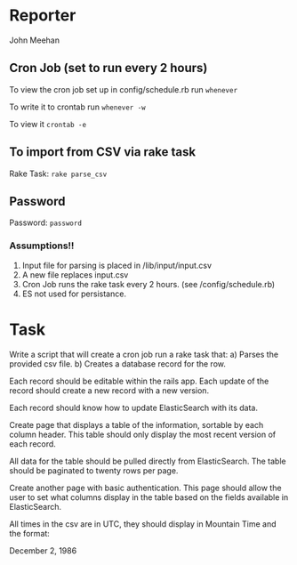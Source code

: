 # Reporter
John Meehan 


## Cron Job (set to run every 2 hours)
To view the cron job set up in config/schedule.rb
run `whenever`

To write it to crontab
run `whenever -w`

To view it
`crontab -e`


## To import from CSV via rake task
Rake Task:   `rake parse_csv`

## Password
Password: `password`


### Assumptions!!
  1. Input file for parsing is placed in /lib/input/input.csv
  2. A new file replaces input.csv
  3. Cron Job runs the rake task every 2 hours.  (see /config/schedule.rb)
  4. ES not used for persistance.



# Task

Write a script that will create a cron job run a rake task that:
  a) Parses the provided csv file.
  b) Creates a database record for the row.

Each record should be editable within the rails app.
Each update of the record should create a new record with a new version.

Each record should know how to update ElasticSearch with its data.

Create page that displays a table of the information, sortable by each column header. This table should only display the most recent version of each record.

All data for the table should be pulled directly from ElasticSearch.
The table should be paginated to twenty rows per page.

Create another page with basic authentication.
This page should allow the user to set what columns display in the table based on the fields available in ElasticSearch.


All times in the csv are in UTC, they should display in Mountain Time and the format:

December 2, 1986
